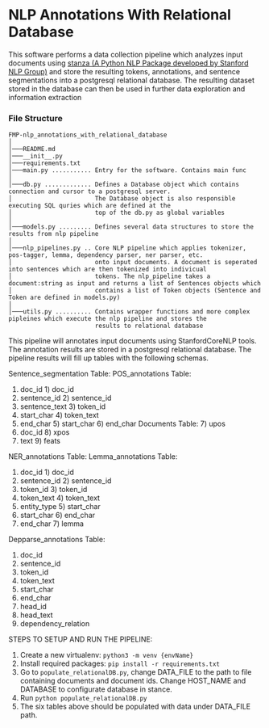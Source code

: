 # NLP Annotations With Relational Database
This software performs a data collection pipeline which analyzes input documents using [stanza (A Python NLP Package developed by Stanford NLP Group)](https://stanfordnlp.github.io/stanza/) and store the resulting tokens, annotations, and sentence segmentations into a postgresql relational database. The resulting dataset stored in the database can then be used in further data exploration and information extraction 

### File Structure
```
FMP-nlp_annotations_with_relational_database
│
│───README.md
│───__init__.py   
│───requirements.txt
│───main.py ........... Entry for the software. Contains main func
│
│───db.py ............. Defines a Database object which contains connection and cursor to a postgresql server.
│                       The Database object is also responsible executing SQL quries which are defined at the 
│                       top of the db.py as global variables
│
│───models.py ......... Defines several data structures to store the results from nlp pipeline 
│
│───nlp_pipelines.py .. Core NLP pipeline which applies tokenizer, pos-tagger, lemma, dependency parser, ner parser, etc.
│                       onto input documents. A document is seperated into sentences which are then tokenized into indivicual
│                       tokens. The nlp_pipeline takes a document:string as input and returns a list of Sentences objects which 
│                       contains a list of Token objects (Sentence and Token are defined in models.py)
│
│───utils.py .......... Contains wrapper functions and more complex pipleines which execute the nlp pipeline and stores the 
                        results to relational database
```


This pipeline will annotates input documents using StanfordCoreNLP tools. The annotation results are stored in a postgresql relational database. The pipeline results will fill up tables with the following schemas.

Sentence_segmentation Table:        POS_annotations Table:
1)	doc_id                          1)	doc_id
2)	sentence_id                     2)	sentence_id 
3)	sentence_text                   3)	token_id
4)	start_char                      4)	token_text
5)	end_char                        5)	start_char
                                    6)	end_char
Documents Table:                    7)	upos
1)	doc_id                          8)	xpos 
2)	text                            9)	feats                           
                                   
NER_annotations Table:              Lemma_annotations Table:
1)	doc_id                          1)	doc_id
2)	sentence_id                     2)	sentence_id 
3)	token_id                        3)	token_id
4)	token_text                      4)	token_text
5)	entity_type                     5)	start_char
6)	start_char                      6)	end_char
7)	end_char                        7)	lemma

Depparse_annotations Table:
1)	doc_id
2)	sentence_id 
3)	token_id
4)	token_text
5)	start_char
6)	end_char
7)	head_id
8)	head_text
9)	dependency_relation

STEPS TO SETUP AND RUN THE PIPELINE:
1. Create a new virtualenv: `python3 -m venv {envName}`
2. Install required packages: `pip install -r requirements.txt`
3. Go to `populate_relationalDB.py`, change DATA_FILE to the path to file containing documents and document ids. Change HOST_NAME and DATABASE to configurate database in stance.
4. Run `python populate_relationalDB.py` 
5. The six tables above should be populated with data under DATA_FILE path.





